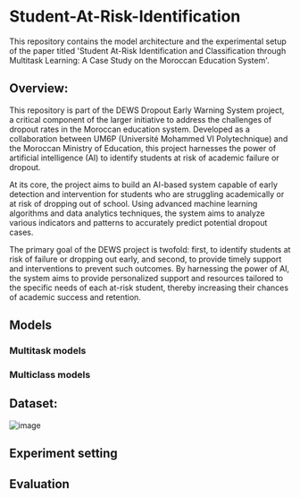 # Student-At-Risk-Identification
This repository contains the model architecture and the experimental setup of the paper titled 'Student At-Risk Identification and Classification through Multitask Learning: A Case Study on the Moroccan Education System'.


## Overview:
This repository is part of the DEWS Dropout Early Warning System project, a critical component of the larger initiative to address the challenges of dropout rates in the Moroccan education system. Developed as a collaboration between UM6P (Université Mohammed VI Polytechnique) and the Moroccan Ministry of Education, this project harnesses the power of artificial intelligence (AI) to identify students at risk of academic failure or dropout.

At its core, the project aims to build an AI-based system capable of early detection and intervention for students who are struggling academically or at risk of dropping out of school. Using advanced machine learning algorithms and data analytics techniques, the system aims to analyze various indicators and patterns to accurately predict potential dropout cases.

The primary goal of the DEWS project is twofold: first, to identify students at risk of failure or dropping out early, and second, to provide timely support and interventions to prevent such outcomes. By harnessing the power of AI, the system aims to provide personalized support and resources tailored to the specific needs of each at-risk student, thereby increasing their chances of academic success and retention.

## Models

### Multitask models

### Multiclass models

## Dataset:
![image](https://github.com/ismailelbouknify/Student-At-Risk-Identification/assets/108365289/5e799225-3a14-4d62-b688-e8c0a1101f56)

## Experiment setting
## Evaluation
